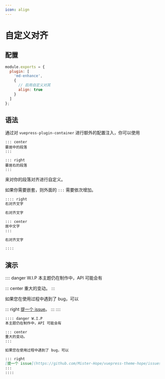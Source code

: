 ```yaml
---
icon: align
---
```


# 自定义对齐

## 配置

```js {6}
module.exports = {
  plugin: [
    'md-enhance',
    {
      // 启用自定义对其
      align: true
    }
  ]
};
```

## 语法

通过对 `vuepress-plugin-container` 进行额外的配置注入，你可以使用

    ::: center
    要居中的段落
    :::

    ::: right
    要居右的段落
    :::

来对你的段落对齐进行自定义。

如果你需要嵌套，则外面的 `:::` 需要依次增加。

```md
:::: right
右对齐文字

右对齐文字

::: center
居中文字
:::

右对齐文字

::::
```

## 演示

:::: danger W.I.P
本主题仍在制作中，API 可能会有

::: center
重大的变动。
:::

如果您在使用过程中遇到了 bug，可以

::: right
[提一个 issue](https://github.com/Mister-Hope/vuepress-theme-hope/issues)。
:::
::::

```md
:::: danger W.I.P
本主题仍在制作中，API 可能会有

::: center
重大的变动。
:::

如果您在使用过程中遇到了 bug，可以

::: right
[提一个 issue](https://github.com/Mister-Hope/vuepress-theme-hope/issues)。
:::
::::
```
